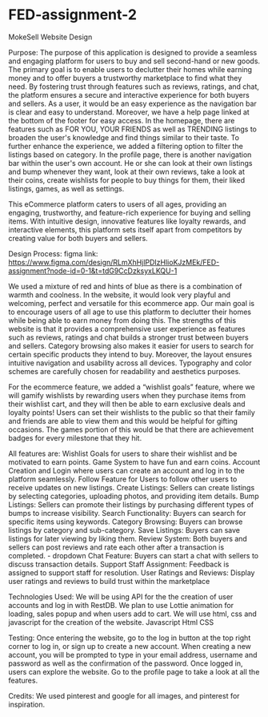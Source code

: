 # FED-assignment-2
MokeSell Website Design

Purpose:
The purpose of this application is designed to provide a seamless and engaging platform for users to buy and sell second-hand or new goods. The primary goal is to enable users to declutter their homes while earning money and to offer buyers a trustworthy marketplace to find what they need. By fostering trust through features such as reviews, ratings, and chat, the platform ensures a secure and interactive experience for both buyers and sellers.
As a user, it would be an easy experience as the navigation bar is clear and easy to understand. Moreover, we have a help page linked at the bottom of the footer for easy access. In the homepage, there are features such as FOR YOU, YOUR FRIENDS as well as TRENDING listings to broaden the user's knowledge and find things similar to their taste. To further enhance the experience, we added a filtering option to filter the listings based on category. In the profile page, there is another navigation bar within the user's own account. He or she can look at their own listings and bump whenever they want,  look at their own reviews, take a look at their coins, create wishlists for people to buy things for them, their liked listings, games, as well as settings. 

This eCommerce platform caters to users of all ages, providing an engaging, trustworthy, and feature-rich experience for buying and selling items. With intuitive design, innovative features like loyalty rewards, and interactive elements, this platform sets itself apart from competitors by creating value for both buyers and sellers.

Design Process:
figma link: https://www.figma.com/design/RLmXhHjlPDIzHlioKJzMEk/FED-assignment?node-id=0-1&t=tdG9CcDzksyxLKQU-1 

We used a mixture of red and hints of blue as there is a combination of warmth and coolness. In the website, it would look very playful and welcoming, perfect and versatile for this ecommerce app. Our main goal is to encourage users of all age to use this platform to declutter their homes while being able to earn money from doing this. The strengths of this website is that it provides a comprehensive user experience as features such as reviews, ratings and chat builds a stronger trust between buyers and sellers. Category browsing also makes it easier for users to search for certain specific products they intend to buy. Moreover, the layout ensures intuitive navigation and usability across all devices. Typography and color schemes are carefully chosen for readability and aesthetics purposes. 

For the ecommerce feature, we added a “wishlist goals” feature, where we will gamify wishlists by rewarding users when they purchase items from their wishlist cart, and they will then be able to earn exclusive deals and loyalty points! Users can set their wishlists to the public so that their family and friends are able to view them and this would be helpful for gifting occasions. The games portion of this would be that there are achievement badges for every milestone that they hit.

All features are:
Wishlist Goals for users to share their wishlist and be motivated to earn points.
Game System to have fun and earn coins.
Account Creation and Login where users can create an account and log in to the platform seamlessly.
Follow Feature for Users to follow other users to receive updates on new listings. 
Create Listings: Sellers can create listings by selecting categories, uploading photos, and providing item details. 
Bump Listings: Sellers can promote their listings by purchasing different types of bumps to increase visibility. 
Search Functionality: Buyers can search for specific items using keywords.
Category Browsing: Buyers can browse listings by category and sub-category. 
Save Listings: Buyers can save listings for later viewing by liking them. 
Review System: Both buyers and sellers can post reviews and rate each other after a transaction is completed. - dropdown 
Chat Feature: Buyers can start a chat with sellers to discuss transaction details. 
Support Staff Assignment: Feedback is assigned to support staff for resolution. 
User Ratings and Reviews: Display user ratings and reviews to build trust within the marketplace 

Technologies Used:
We will be using API for the the creation of user accounts and log in with RestDB. We plan to use Lottie animation for loading, sales popup and when users add to cart. We will use html, css and javascript for the creation of the website.
Javascript
Html
CSS

Testing:
Once entering the website, go to the log in button at the top right corner to log in, or sign up to create a new account. 
When creating a new account, you will be prompted to type in your email address, username and password as well as the confirmation of the password. 
Once logged in, users can explore the website.
Go to the profile page to take a look at all the features. 

Credits:
We used pinterest and google for all images, and pinterest for inspiration. 




